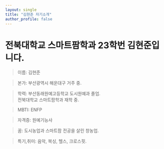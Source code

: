 ```yaml
---
layout: single
title: "김현준 자기소개"
author_profile: false
---
```



# 전북대학교 스마트팜학과 23학번 김현준입니다.



> 이름: 김현준

> 본가: 부산광역시 해운대구 거주 중.

> 학력: 부산동래원예고등학교 도시원예과 졸업.                                                           
> 전북대학교 스마트팜학과 재학 중.

> MBTI: ENFP

> 자격증: 원예기능사

> 꿈: 도시농업과 스마트팜 전공을 살린 창농업.

> 특기,취미: 음악, 복싱, 헬스, 크로스핏.
